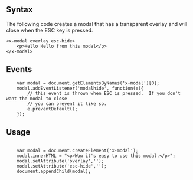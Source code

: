 
## Syntax

The following code creates a modal that has a transparent overlay and will close when the ESC key is pressed.

```
<x-modal overlay esc-hide>
	<p>Hello Hello from this modal</p>
</x-modal>
```


## Events

```
	var modal = document.getElementsByNames('x-modal')[0];
	modal.addEventListener('modalhide', function(e){
		// this event is thrown when ESC is pressed.  If you don't want the modal to close
		// you can prevent it like so.
		e.preventDefault();
	});

```

## Usage

```

	var modal = document.createElement('x-modal');
	modal.innerHTML = "<p>Wow it's easy to use this modal.</p>";
	modal.setAttribute('overlay','');
	modal.setAttribute('esc-hide','');
	document.appendChild(modal);


```


